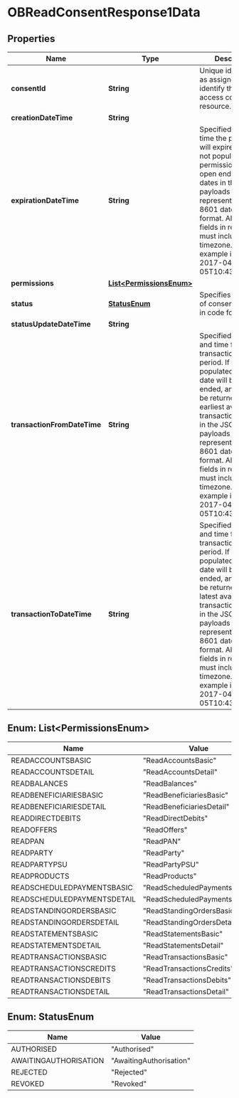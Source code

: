 
# OBReadConsentResponse1Data

## Properties
Name | Type | Description | Notes
------------ | ------------- | ------------- | -------------
**consentId** | **String** | Unique identification as assigned to identify the account access consent resource. | 
**creationDateTime** | **String** |  | 
**expirationDateTime** | **String** | Specified date and time the permissions will expire. If this is not populated, the permissions will be open ended.All dates in the JSON payloads are represented in ISO 8601 date-time format.  All date-time fields in responses must include the timezone. An example is below: 2017-04-05T10:43:07+00:00 |  [optional]
**permissions** | [**List&lt;PermissionsEnum&gt;**](#List&lt;PermissionsEnum&gt;) |  | 
**status** | [**StatusEnum**](#StatusEnum) | Specifies the status of consent resource in code form. | 
**statusUpdateDateTime** | **String** |  | 
**transactionFromDateTime** | **String** | Specified start date and time for the transaction query period. If this is not populated, the start date will be open ended, and data will be returned from the earliest available transaction.All dates in the JSON payloads are represented in ISO 8601 date-time format.  All date-time fields in responses must include the timezone. An example is below: 2017-04-05T10:43:07+00:00 |  [optional]
**transactionToDateTime** | **String** | Specified end date and time for the transaction query period. If this is not populated, the end date will be open ended, and data will be returned to the latest available transaction.All dates in the JSON payloads are represented in ISO 8601 date-time format.  All date-time fields in responses must include the timezone. An example is below: 2017-04-05T10:43:07+00:00 |  [optional]


<a name="List<PermissionsEnum>"></a>
## Enum: List&lt;PermissionsEnum&gt;
Name | Value
---- | -----
READACCOUNTSBASIC | &quot;ReadAccountsBasic&quot;
READACCOUNTSDETAIL | &quot;ReadAccountsDetail&quot;
READBALANCES | &quot;ReadBalances&quot;
READBENEFICIARIESBASIC | &quot;ReadBeneficiariesBasic&quot;
READBENEFICIARIESDETAIL | &quot;ReadBeneficiariesDetail&quot;
READDIRECTDEBITS | &quot;ReadDirectDebits&quot;
READOFFERS | &quot;ReadOffers&quot;
READPAN | &quot;ReadPAN&quot;
READPARTY | &quot;ReadParty&quot;
READPARTYPSU | &quot;ReadPartyPSU&quot;
READPRODUCTS | &quot;ReadProducts&quot;
READSCHEDULEDPAYMENTSBASIC | &quot;ReadScheduledPaymentsBasic&quot;
READSCHEDULEDPAYMENTSDETAIL | &quot;ReadScheduledPaymentsDetail&quot;
READSTANDINGORDERSBASIC | &quot;ReadStandingOrdersBasic&quot;
READSTANDINGORDERSDETAIL | &quot;ReadStandingOrdersDetail&quot;
READSTATEMENTSBASIC | &quot;ReadStatementsBasic&quot;
READSTATEMENTSDETAIL | &quot;ReadStatementsDetail&quot;
READTRANSACTIONSBASIC | &quot;ReadTransactionsBasic&quot;
READTRANSACTIONSCREDITS | &quot;ReadTransactionsCredits&quot;
READTRANSACTIONSDEBITS | &quot;ReadTransactionsDebits&quot;
READTRANSACTIONSDETAIL | &quot;ReadTransactionsDetail&quot;


<a name="StatusEnum"></a>
## Enum: StatusEnum
Name | Value
---- | -----
AUTHORISED | &quot;Authorised&quot;
AWAITINGAUTHORISATION | &quot;AwaitingAuthorisation&quot;
REJECTED | &quot;Rejected&quot;
REVOKED | &quot;Revoked&quot;



